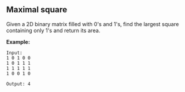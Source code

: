 Maximal square
--------------

Given a 2D binary matrix filled with 0's and 1's, find the largest square containing only 1's and return its area.

**Example:**
```
Input: 
1 0 1 0 0
1 0 1 1 1
1 1 1 1 1
1 0 0 1 0

Output: 4
```